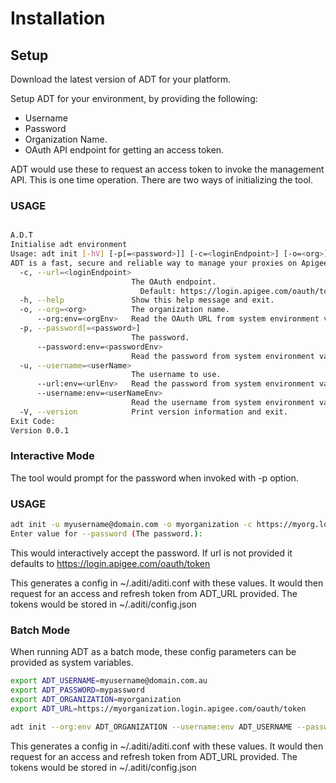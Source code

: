 # Installation



## Setup

Download the latest version of ADT for your platform. 

Setup ADT for your environment, by providing the following:

- Username 
- Password
- Organization Name.
- OAuth API endpoint for getting an access token.

ADT would use these to request an access token to invoke the management API. This is one time operation. There are two ways of initializing the tool. 

### USAGE

```sh

A.D.T
Initialise adt environment
Usage: adt init [-hV] [-p[=<password>]] [-c=<loginEndpoint>] [-o=<org>] [--org:env=<orgEnv>] [--password:env=<passwordEnv>] -u=<userName> [--url:env=<urlEnv>] [--username:env=<userNameEnv>]
ADT is a fast, secure and reliable way to manage your proxies on Apigee.
  -c, --url=<loginEndpoint>
                           The OAuth endpoint.
                             Default: https://login.apigee.com/oauth/token
  -h, --help               Show this help message and exit.
  -o, --org=<org>          The organization name.
      --org:env=<orgEnv>   Read the OAuth URL from system environment variable <orgEnv>.
  -p, --password[=<password>]
                           The password.
      --password:env=<passwordEnv>
                           Read the password from system environment variable <passwordEnv>.
  -u, --username=<userName>
                           The username to use.
      --url:env=<urlEnv>   Read the password from system environment variable <urlEnv>.
      --username:env=<userNameEnv>
                           Read the username from system environment variable <userNameEnv>.
  -V, --version            Print version information and exit.
Exit Code:
Version 0.0.1
```

### Interactive Mode 

The tool would prompt for the password when invoked with -p option. 
### USAGE

```sh
adt init -u myusername@domain.com -o myorganization -c https://myorg.login.apigee.com/oauth/token -p
Enter value for --password (The password.):
```

This would interactively accept the password. If url is not provided it defaults to https://login.apigee.com/oauth/token

This generates a config  in ~/.aditi/aditi.conf with these values. It would then request for an access and refresh token from ADT_URL provided. The tokens would be stored in ~/.aditi/config.json


### Batch Mode 

When running ADT as a batch mode, these config parameters can be provided as system variables.


```sh
export ADT_USERNAME=myusername@domain.com.au
export ADT_PASSWORD=mypassword
export ADT_ORGANIZATION=myorganization
export ADT_URL=https://myorganization.login.apigee.com/oauth/token

adt init --org:env ADT_ORGANIZATION --username:env ADT_USERNAME --password:env ADT_PASSWORD --url:env ADT_URL
```


This generates a config  in ~/.aditi/aditi.conf with these values. It would then request for an access and refresh token from ADT_URL provided. The tokens would be stored in ~/.aditi/config.json





